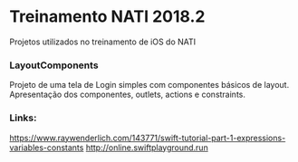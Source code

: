 # Treinamento NATI 2018.2
Projetos utilizados no treinamento de iOS do NATI

### LayoutComponents
Projeto de uma tela de Login simples com componentes básicos de layout. Apresentação dos componentes, outlets, actions e constraints.

### Links:
https://www.raywenderlich.com/143771/swift-tutorial-part-1-expressions-variables-constants 
http://online.swiftplayground.run
